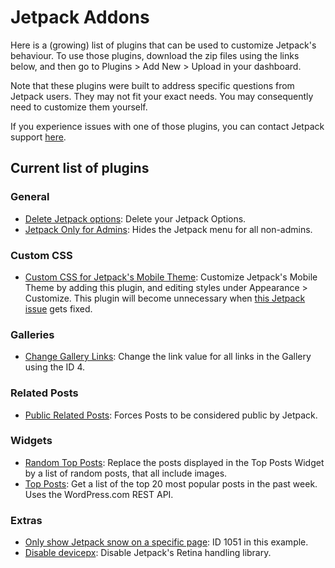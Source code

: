 # Jetpack Addons

Here is a (growing) list of plugins that can be used to customize Jetpack's behaviour. To use those plugins, download the zip files using the links below, and then go to Plugins > Add New > Upload in your dashboard.

Note that these plugins were built to address specific questions from Jetpack users. They may not fit your exact needs. You may consequently need to customize them yourself.

If you experience issues with one of those plugins, you can contact Jetpack support [here](http://jetpack.com/contact-support/).

## Current list of plugins

### General

- [Delete Jetpack options](https://github.com/jeherve/jetpack-addons/archive/add/jp-rm-options.zip): Delete your Jetpack Options.
- [Jetpack Only for Admins](https://github.com/jeherve/jetpack-addons/archive/jetpack-admins.zip): Hides the Jetpack menu for all non-admins.

### Custom CSS

- [Custom CSS for Jetpack's Mobile Theme](https://github.com/jeherve/jetpack-addons/archive/mobile-custom-css.zip): Customize Jetpack's Mobile Theme by adding this plugin, and editing styles under Appearance > Customize. This plugin will become unnecessary when [this Jetpack issue](https://github.com/Automattic/jetpack/issues/5815) gets fixed.

### Galleries

- [Change Gallery Links](https://github.com/jeherve/jetpack-addons/archive/change-gallery-links.zip): Change the link value for all links in the Gallery using the ID 4.

### Related Posts

- [Public Related Posts](https://github.com/jeherve/jetpack-addons/archive/public-related-posts.zip): Forces Posts to be considered public by Jetpack.

### Widgets

- [Random Top Posts](https://github.com/jeherve/jetpack-addons/archive/random-top-posts.zip): Replace the posts displayed in the Top Posts Widget by a list of random posts, that all include images.
- [Top Posts](https://github.com/jeherve/jetpack-addons/archive/top-posts-api.zip): Get a list of the top 20 most popular posts in the past week. Uses the WordPress.com REST API.

### Extras

- [Only show Jetpack snow on a specific page](https://github.com/jeherve/jetpack-addons/archive/limited-snow.zip): ID 1051 in this example.
- [Disable devicepx](https://github.com/jeherve/jetpack-addons/archive/jeherve-disable-devicepx.zip): Disable Jetpack's Retina handling library.
